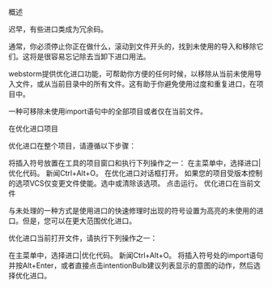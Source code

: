 概述

迟早，有些进口类成为冗余码。

通常，你必须停止你正在做什么，滚动到文件开头的，找到未使用的导入和移除它们。这将是很容易忘记除去当卸下进口用法。

webstorm提供优化进口功能，可帮助你方便的任何时候，以移除从当前未使用导入文件，或从当前目录中的所有文件。这有助于你避免使用过度和重复进口，在项目中。

一种可移除未使用import语句中的全部项目或者仅在当前文件。

在优化进口项目

优化进口在整个项目，请遵循以下步骤：

将插入符号放置在工具的项目窗口和执行下列操作之一：
在主菜单中，选择进口|优化代码。
新闻Ctrl+Alt+O。
在优化进口对话框打开。
如果您的项目受版本控制的选项VCS仅变更文件使能。选中或清除该选项。
点击运行。
优化进口在当前文件

与未处理的一种方式是使用进口的快速修理时出现的符号设置为高亮的未使用的进口。但是，您可以在更大范围优化进口。

优化进口当前打开文件，请执行下列操作之一：

在主菜单中，选择进口|优化代码。
新闻Ctrl+Alt+O。
将插入符号处的import语句并按Alt+Enter，或者直接点击intentionBulb建议列表显示的意图的动作，然后选择优化进口。